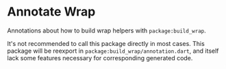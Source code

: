 # Annotate Wrap

Annotations about how to build wrap helpers with `package:build_wrap`.

It's not recommended to call this package directly in most cases.
This package will be reexport in `package:build_wrap/annotation.dart`,
and itself lack some features necessary for corresponding generated code.
